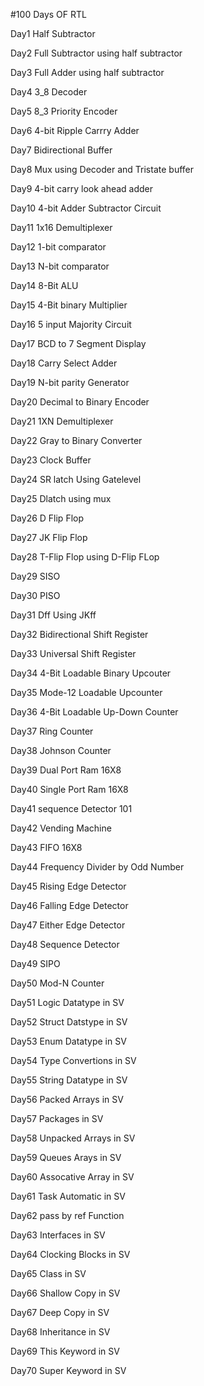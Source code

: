 #100 Days OF RTL

Day1 Half Subtractor

Day2 Full Subtractor using half subtractor

Day3 Full Adder using half subtractor

Day4 3_8 Decoder

Day5 8_3 Priority Encoder

Day6 4-bit Ripple Carrry Adder

Day7 Bidirectional Buffer

Day8 Mux using Decoder and Tristate buffer

Day9 4-bit carry look ahead adder

Day10 4-bit Adder Subtractor Circuit

Day11 1x16 Demultiplexer

Day12 1-bit comparator

Day13 N-bit comparator

Day14 8-Bit ALU

Day15 4-Bit binary Multiplier

Day16 5 input Majority Circuit

Day17 BCD to 7 Segment Display

Day18 Carry Select Adder

Day19 N-bit parity Generator

Day20 Decimal to Binary Encoder

Day21 1XN Demultiplexer

Day22 Gray to Binary Converter

Day23 Clock Buffer

Day24 SR latch Using Gatelevel 

Day25 Dlatch using mux

Day26 D Flip Flop

Day27 JK Flip Flop

Day28 T-Flip Flop using D-Flip FLop

Day29 SISO

Day30 PISO

Day31 Dff Using JKff

Day32 Bidirectional Shift Register

Day33 Universal Shift Register

Day34 4-Bit Loadable Binary Upcouter

Day35 Mode-12 Loadable Upcounter

Day36 4-Bit Loadable Up-Down Counter

Day37 Ring Counter

Day38 Johnson Counter

Day39 Dual Port Ram 16X8

Day40 Single Port Ram 16X8

Day41 sequence Detector 101

Day42 Vending Machine

Day43 FIFO 16X8

Day44 Frequency Divider by Odd Number

Day45 Rising Edge Detector

Day46 Falling Edge Detector

Day47 Either Edge Detector

Day48 Sequence Detector

Day49 SIPO

Day50 Mod-N Counter

Day51 Logic Datatype in SV

Day52 Struct Datstype in SV

Day53 Enum Datatype in SV

Day54 Type Convertions in SV

Day55 String Datatype in SV

Day56 Packed Arrays in SV

Day57 Packages in SV

Day58 Unpacked Arrays in SV

Day59 Queues Arays in SV

Day60 Assocative Array in SV

Day61 Task Automatic in SV

Day62 pass by ref Function

Day63 Interfaces in SV

Day64 Clocking Blocks in SV

Day65 Class in SV

Day66 Shallow Copy in SV

Day67 Deep Copy in SV

Day68 Inheritance in SV

Day69 This Keyword in SV

Day70 Super Keyword in SV
